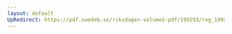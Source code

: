 ```yaml
---
layout: default
UpRedirect: https://pdf.swedeb.se/riksdagen-volumeG-pdf/199293/reg_199293/reg_199293_0247.pdf
---
```

